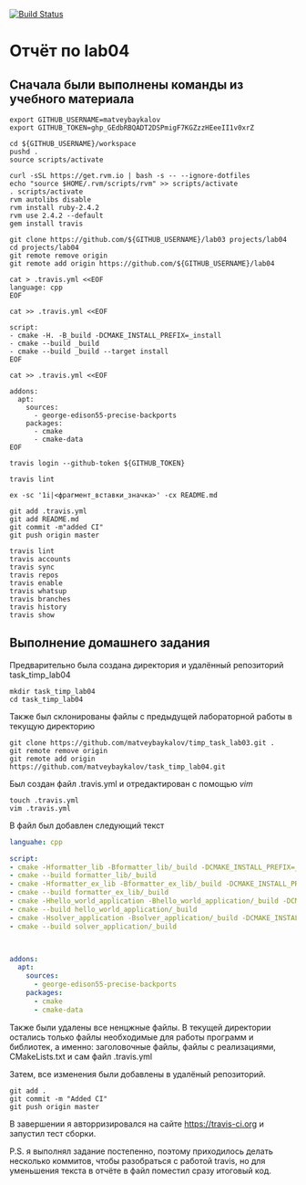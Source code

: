 [![Build Status](https://travis-ci.org/matveybaykalov/task_timp_lab04.svg?branch=master)](https://travis-ci.org/matveybaykalov/task_timp_lab04)

# Отчёт по lab04

## Сначала были выполнены команды из учебного материала
```shell
export GITHUB_USERNAME=matveybaykalov
export GITHUB_TOKEN=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

cd ${GITHUB_USERNAME}/workspace
pushd .
source scripts/activate

curl -sSL https://get.rvm.io | bash -s -- --ignore-dotfiles
echo "source $HOME/.rvm/scripts/rvm" >> scripts/activate
. scripts/activate
rvm autolibs disable
rvm install ruby-2.4.2
rvm use 2.4.2 --default
gem install travis

git clone https://github.com/${GITHUB_USERNAME}/lab03 projects/lab04
cd projects/lab04
git remote remove origin
git remote add origin https://github.com/${GITHUB_USERNAME}/lab04

cat > .travis.yml <<EOF
language: cpp
EOF

cat >> .travis.yml <<EOF

script:
- cmake -H. -B_build -DCMAKE_INSTALL_PREFIX=_install
- cmake --build _build
- cmake --build _build --target install
EOF

cat >> .travis.yml <<EOF

addons:
  apt:
    sources:
      - george-edison55-precise-backports
    packages:
      - cmake
      - cmake-data
EOF

travis login --github-token ${GITHUB_TOKEN}

travis lint

ex -sc '1i|<фрагмент_вставки_значка>' -cx README.md

git add .travis.yml
git add README.md
git commit -m"added CI"
git push origin master

travis lint
travis accounts
travis sync
travis repos
travis enable
travis whatsup
travis branches
travis history
travis show
```

## Выполнение домашнего задания

Предварительно была создана директория и удалённый репозиторий task_timp_lab04
```shell
mkdir task_timp_lab04
cd task_timp_lab04
```
Также был склонированы файлы с предыдущей лабораторной работы в текущую директорию
```shell
git clone https://github.com/matveybaykalov/timp_task_lab03.git .
git remote remove origin
git remote add origin https://github.com/matveybaykalov/task_timp_lab04.git
```
Был создан файл .travis.yml и отредактирован с помощью *vim*
```shell
touch .travis.yml
vim .travis.yml
```
В файл был добавлен следующий текст
```yaml
languahe: cpp

script:
- cmake -Hformatter_lib -Bformatter_lib/_build -DCMAKE_INSTALL_PREFIX=_install
- cmake --build formatter_lib/_build
- cmake -Hformatter_ex_lib -Bformatter_ex_lib/_build -DCMAKE_INSTALL_PREFIX=_install
- cmake --build formatter_ex_lib/_build
- cmake -Hhello_world_application -Bhello_world_application/_build -DCMAKE_INSTALL_PREFIX=_install
- cmake --build hello_world_application/_build
- cmake -Hsolver_application -Bsolver_application/_build -DCMAKE_INSTALL_PREFIX=_install
- cmake --build solver_application/_build



addons:
  apt:
    sources:
      - george-edison55-precise-backports
    packages:
      - cmake
      - cmake-data
```
Также были удалены все ненцжные файлы. В текущей директории остались только 
файлы необходимые для работы программ и библиотек, а именно: заголовочные файлы, файлы с реализациями, CMakeLists.txt 
и сам файл .travis.yml

Затем, все изменения были добавлены в удалёный репозиторий.
```shell
git add .
git commit -m "Added CI"
git push origin master
```
В завершении я авторризировался на сайте https://travis-ci.org и запустил тест сборки.

P.S. я выполнял задание постепенно, поэтому приходилось делать несколько коммитов, чтобы разобраться с работой travis, 
но для уменьшения текста в отчёте в файл поместил сразу итоговый код.